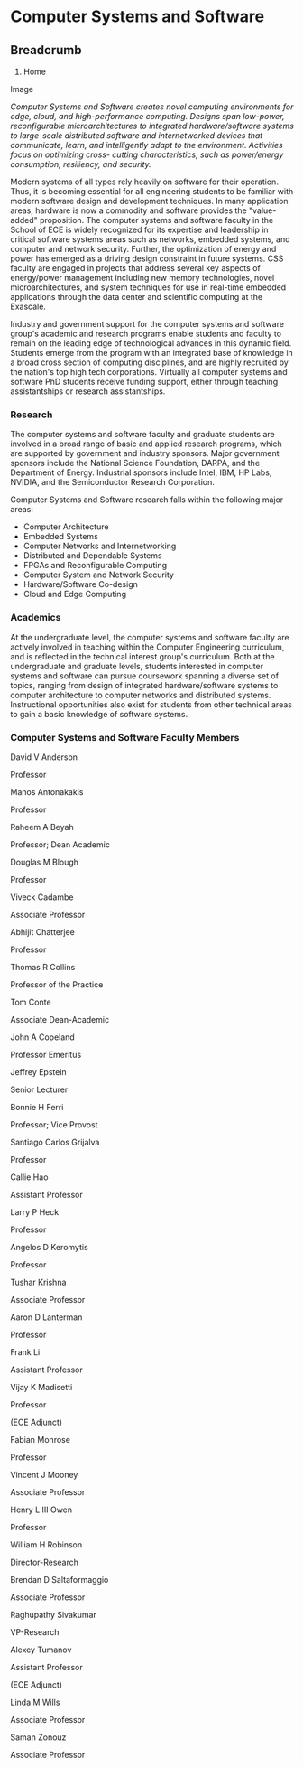 # Computer Systems and Software

## Breadcrumb

  1. Home

Image

_Computer Systems and Software  creates novel computing environments for edge,
cloud, and high-performance computing. Designs span low-power, reconfigurable
microarchitectures to integrated hardware/software systems to large-scale
distributed software and internetworked devices that communicate, learn, and
intelligently adapt to the environment. Activities focus on optimizing cross-
cutting characteristics, such as power/energy consumption, resiliency, and
security.​_

Modern systems of all types rely heavily on software for their operation.
Thus, it is becoming essential for all engineering students to be familiar
with modern software design and development techniques. In many application
areas, hardware is now a commodity and software provides the "value-added"
proposition. The computer systems and software faculty in the School of ECE is
widely recognized for its expertise and leadership in critical software
systems areas such as networks, embedded systems, and computer and network
security. Further, the optimization of energy and power has emerged as a
driving design constraint in future systems. CSS faculty are engaged in
projects that address several key aspects of energy/power management including
new memory technologies, novel microarchitectures, and system techniques for
use in real-time embedded applications through the data center and scientific
computing at the Exascale.

Industry and government support for the computer systems and software group's
academic and research programs enable students and faculty to remain on the
leading edge of technological advances in this dynamic field. Students emerge
from the program with an integrated base of knowledge in a broad cross section
of computing disciplines, and are highly recruited by the nation's top high
tech corporations. Virtually all computer systems and software PhD students
receive funding support, either through teaching assistantships or research
assistantships.

### Research

The computer systems and software faculty and graduate students are involved
in a broad range of basic and applied research programs, which are supported
by government and industry sponsors. Major government sponsors include the
National Science Foundation, DARPA, and the Department of Energy. Industrial
sponsors include Intel, IBM, HP Labs, NVIDIA, and the Semiconductor Research
Corporation.

Computer Systems and Software research falls within the following major areas:

  * Computer Architecture
  * Embedded Systems
  * Computer Networks and Internetworking
  * Distributed and Dependable Systems
  * FPGAs and Reconfigurable Computing
  * Computer System and Network Security
  * Hardware/Software Co-design
  * Cloud and Edge Computing

### Academics

At the undergraduate level, the computer systems and software faculty are
actively involved in teaching within the Computer Engineering curriculum, and
is reflected in the technical interest group's curriculum. Both at the
undergraduate and graduate levels, students interested in computer systems and
software can pursue coursework spanning a diverse set of topics, ranging from
design of integrated hardware/software systems to computer architecture to
computer networks and distributed systems. Instructional opportunities also
exist for students from other technical areas to gain a basic knowledge of
software systems.



### Computer Systems and Software Faculty Members

David V Anderson

Professor

Manos Antonakakis

Professor

Raheem A Beyah

Professor; Dean Academic

Douglas M Blough

Professor

Viveck Cadambe

Associate Professor

Abhijit Chatterjee

Professor

Thomas R Collins

Professor of the Practice

Tom Conte

Associate Dean-Academic

John A Copeland

Professor Emeritus

Jeffrey Epstein

Senior Lecturer

Bonnie H Ferri

Professor; Vice Provost

Santiago Carlos Grijalva

Professor

Callie Hao

Assistant Professor

Larry P Heck

Professor

Angelos D Keromytis

Professor

Tushar Krishna

Associate Professor

Aaron D Lanterman

Professor

Frank Li

Assistant Professor

Vijay K Madisetti

Professor

(ECE Adjunct)

Fabian Monrose

Professor

Vincent J Mooney

Associate Professor

Henry L III Owen

Professor

William H Robinson

Director-Research

Brendan D Saltaformaggio

Associate Professor

Raghupathy Sivakumar

VP-Research

Alexey Tumanov

Assistant Professor

(ECE Adjunct)

Linda M Wills

Associate Professor

Saman Zonouz

Associate Professor


